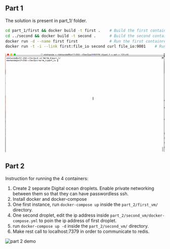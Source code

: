 ## Part 1

The solution is present in part_1/ folder.

```bash
cd part_1/first && docker build -t first .    # Build the first container
cd ../second && docker build -t second .      # Build the second container
docker run -d --name first first              # Run the first containre
docker run -t -i --link first:file_io second curl file_io:9001    # Run second container in linked mode to first container to get o/p
```

![part 1 demo](images/hw_4_part_1.gif)

## Part 2

Instruction for running the 4 containers:

1. Create 2 separate Digital ocean droplets. Enable private networking between them so that they can have passwordless ssh.
2. Install docker and docker-compose
3. One first instance, run `docker-compose up` inside the `part_2/first_vm/` directory.
4. One second droplet, edit the ip address inside `part_2/second_vm/docker-compose.yml` to poin the ip address of first droplet.
5. run `docker-compose up -d` inside the `part_2/second_vm/` directory.
6. Make rest call to localhost:7379 in order to communicate to redis.

![part 2 demo](images/part_2.gif)

